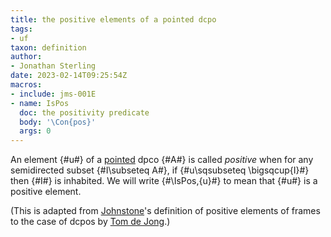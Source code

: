 ```yaml
---
title: the positive elements of a pointed dcpo
tags: 
- uf
taxon: definition
author:
- Jonathan Sterling
date: 2023-02-14T09:25:54Z
macros:
- include: jms-001E
- name: IsPos
  doc: the positivity predicate
  body: '\Con{pos}'
  args: 0
---
```


An element {#u#} of a [pointed](jms-001S) dpco {#A#} is called *positive* when for any semidirected subset {#I\subseteq A#}, if {#u\sqsubseteq \bigsqcup{I}#} then {#I#} is inhabited. We will write {#\IsPos\,{u}#} to mean that {#u#} is a positive element.

(This is adapted from [Johnstone](johnstone-1984)'s definition of positive elements of frames to the case of dcpos by [Tom de Jong](dejong-2023-thesis).)
